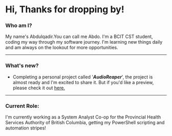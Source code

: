 # Hi, Thanks for dropping by!

### Who am I?
My name's Abdulqadir.You can call me Abdo. I'm a BCIT CST student, coding my way through my software journey.
I'm learning new things daily and am always on the lookout for more opportunities.

---
### What's new?
* Completing a personal project called '**_AudioReaper_**', the project is almost ready and I'm excited to share it.
But if you'd like a preview, please check it out [here.](https://ar-web-app.onrender.com/)
---
### Current Role:
I'm currently working as a System Analyst Co-op for the Provincial Health Services Authority of British Columbia, getting my PowerShell scripting and automation stripes!
